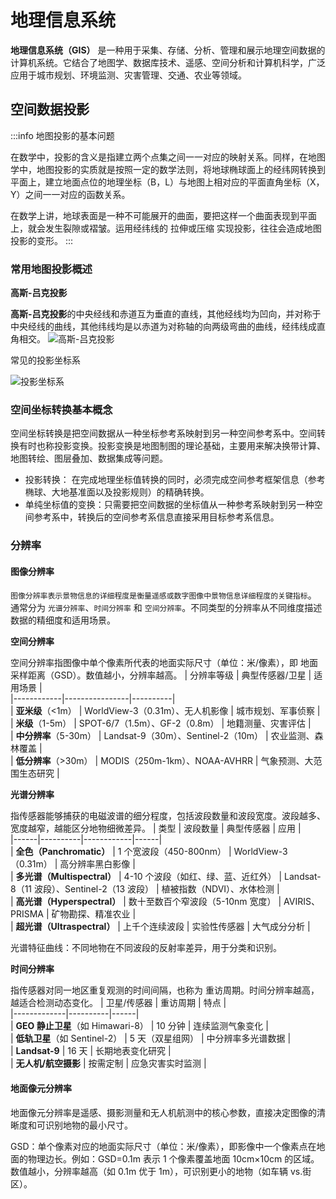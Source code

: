 # 地理信息系统

**地理信息系统（GIS）** 是一种用于采集、存储、分析、管理和展示地理空间数据的计算机系统。它结合了地图学、数据库技术、遥感、空间分析和计算机科学，广泛应用于城市规划、环境监测、灾害管理、交通、农业等领域。

## 空间数据投影

:::info 地图投影的基本问题

在数学中，投影的含义是指建立两个点集之间一一对应的映射关系。同样，在地图学中，地图投影的实质就是按照一定的数学法则，将地球椭球面上的经纬网转换到平面上，建立地面点位的地理坐标（B，L）与地图上相对应的平面直角坐标（X，Y）之间一一对应的函数关系。

在数学上讲，地球表面是一种不可能展开的曲面，要把这样一个曲面表现到平面上，就会发生裂隙或褶皱。运用经纬线的 拉伸或压缩 实现投影，往往会造成地图投影的变形。
:::

### 常用地图投影概述

**高斯-吕克投影**

**高斯-吕克投影**的中央经线和赤道互为垂直的直线，其他经线均为凹向，并对称于中央经线的曲线，其他纬线均是以赤道为对称轴的向两级弯曲的曲线，经纬线成直角相交。
![高斯-吕克投影](/images/geometry/1-空间数据投影/gaosi.png)

常见的投影坐标系

![投影坐标系](/images/geometry/1-空间数据投影/touying.png)

### 空间坐标转换基本概念

空间坐标转换是把空间数据从一种坐标参考系映射到另一种空间参考系中。空间转换有时也称投影变换。投影变换是地图制图的理论基础，主要用来解决换带计算、地图转绘、图层叠加、数据集成等问题。

- 投影转换： 在完成地理坐标值转换的同时，必须完成空间参考框架信息（参考椭球、大地基准面以及投影规则）的精确转换。
- 单纯坐标值的变换：只需要把空间数据的坐标值从一种参考系映射到另一种空间参考系中，转换后的空间参考系信息直接采用目标参考系信息。

### 分辨率

#### 图像分辨率

`图像分辨率表示景物信息的详细程度是衡量遥感或数字图像中景物信息详细程度的关键指标`。 通常分为 `光谱分辨率`、`时间分辨率` 和 `空间分辨率`。不同类型的分辨率从不同维度描述数据的精细度和适用场景。

**空间分辨率**

空间分辨率指图像中单个像素所代表的地面实际尺寸（单位：米/像素），即 地面采样距离（GSD）。数值越小，分辨率越高。
| 分辨率等级 | 典型传感器/卫星 | 适用场景 |  
|------------|----------------|----------|  
| **亚米级**（<1m） | WorldView-3（0.31m）、无人机影像 | 城市规划、军事侦察 |  
| **米级**（1-5m） | SPOT-6/7（1.5m）、GF-2（0.8m） | 地籍测量、灾害评估 |  
| **中分辨率**（5-30m） | Landsat-9（30m）、Sentinel-2（10m） | 农业监测、森林覆盖 |  
| **低分辨率**（>30m） | MODIS（250m-1km）、NOAA-AVHRR | 气象预测、大范围生态研究 |

**光谱分辨率**

指传感器能够捕获的电磁波谱的细分程度，包括波段数量和波段宽度。波段越多、宽度越窄，越能区分地物细微差异。
| 类型 | 波段数量 | 典型传感器 | 应用 |  
|------|----------|------------|------|  
| **全色（Panchromatic）** | 1 个宽波段（450-800nm） | WorldView-3（0.31m） | 高分辨率黑白影像 |  
| **多光谱（Multispectral）** | 4-10 个波段（如红、绿、蓝、近红外） | Landsat-8（11 波段）、Sentinel-2（13 波段） | 植被指数（NDVI）、水体检测 |  
| **高光谱（Hyperspectral）** | 数十至数百个窄波段（5-10nm 宽度） | AVIRIS、PRISMA | 矿物勘探、精准农业 |  
| **超光谱（Ultraspectral）** | 上千个连续波段 | 实验性传感器 | 大气成分分析 |

光谱特征曲线：不同地物在不同波段的反射率差异，用于分类和识别。

**时间分辨率**

指传感器对同一地区重复观测的时间间隔，也称为 重访周期。时间分辨率越高，越适合检测动态变化。
| 卫星/传感器 | 重访周期 | 特点 |  
|-------------|----------|------|  
| **GEO 静止卫星**（如 Himawari-8） | 10 分钟 | 连续监测气象变化 |  
| **低轨卫星**（如 Sentinel-2） | 5 天（双星组网） | 中分辨率多光谱数据 |  
| **Landsat-9** | 16 天 | 长期地表变化研究 |  
| **无人机/航空摄影** | 按需定制 | 应急灾害实时监测 |

#### 地面像元分辨率

地面像元分辨率是遥感、摄影测量和无人机航测中的核心参数，直接决定图像的清晰度和可识别地物的最小尺寸。

GSD：单个像素对应的地面实际尺寸（单位：米/像素），即影像中一个像素点在地面的物理边长。例如：GSD=0.1m 表示 1 个像素覆盖地面 10cm×10cm 的区域。数值越小，分辨率越高（如 0.1m 优于 1m），可识别更小的地物（如车辆 vs.街区）。
